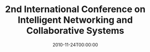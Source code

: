 ---
acronym: INCoS 2010
date: '2010-11-24T00:00:00'
ext_url: http://incos2010.web.auth.gr/
location: Thessaloniki, Greece
submission_date: '2010-06-28T00:00:00'
title: 2nd International Conference on Intelligent Networking and Collaborative Systems
---